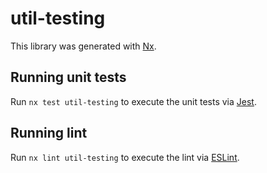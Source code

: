# util-testing

This library was generated with [Nx](https://nx.dev).

## Running unit tests

Run `nx test util-testing` to execute the unit tests via [Jest](https://jestjs.io).

## Running lint

Run `nx lint util-testing` to execute the lint via [ESLint](https://eslint.org/).

